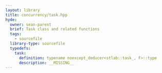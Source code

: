 ```yaml
---
layout: library
title: concurrency/task.hpp
hyde:
  owner: sean-parent
  brief: Task class and related functions
  tags:
    - sourcefile
  library-type: sourcefile
  typedefs:
    task:
      definition: typename noexcept_deducer<stlab::task_, F>::type
      description: __MISSING__
---
```

